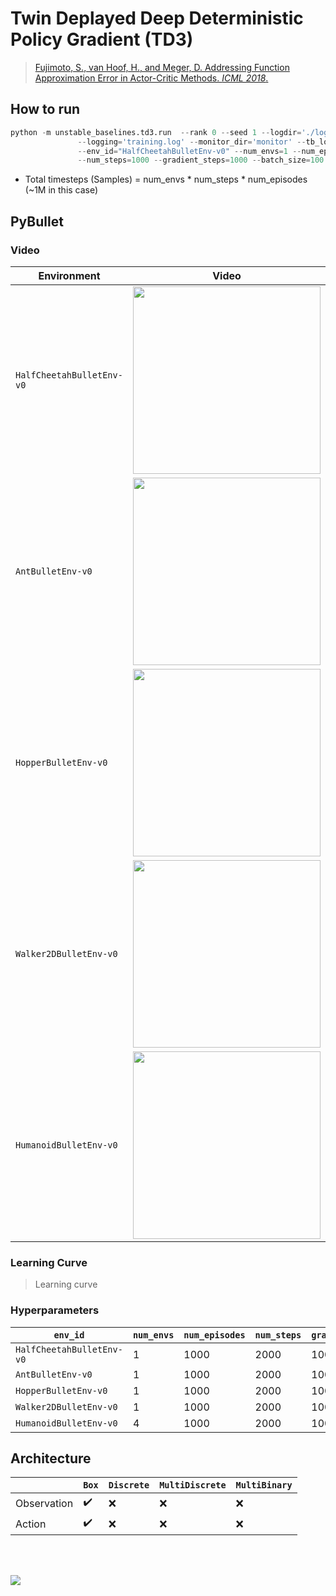 # Twin Deplayed Deep Deterministic Policy Gradient (TD3)

> [Fujimoto, S., van Hoof, H., and Meger, D. Addressing Function Approximation Error in Actor-Critic Methods. *ICML 2018*.](https://arxiv.org/abs/1802.09477)


## How to run
```python
python -m unstable_baselines.td3.run  --rank 0 --seed 1 --logdir='./log/{env_id}/td3/{rank}' \
               --logging='training.log' --monitor_dir='monitor' --tb_logdir='' --model_dir='model' \
               --env_id="HalfCheetahBulletEnv-v0" --num_envs=1 --num_episodes=1000 --min_buffer=10000 \
               --num_steps=1000 --gradient_steps=1000 --batch_size=100 --verbose=2
```

* Total timesteps (Samples) = num_envs * num_steps * num_episodes (~1M in this case)


## PyBullet

### Video

| Environment | Video |
|-|-|
|`HalfCheetahBulletEnv-v0`|<img src="https://github.com/Ending2015a/unstable_baselines_assets/blob/master/images/td3.HalfCheetahBulletEnv-v0.eval.gif" width=300px/>|
| `AntBulletEnv-v0`|<img src="https://github.com/Ending2015a/unstable_baselines_assets/blob/master/images/td3.AntBulletEnv-v0.eval.gif" width=300px/>|
|`HopperBulletEnv-v0`  |<img src="https://github.com/Ending2015a/unstable_baselines_assets/blob/master/images/td3.HopperBulletEnv-v0.eval.gif" width=300px/>|
|`Walker2DBulletEnv-v0`|<img src="https://github.com/Ending2015a/unstable_baselines_assets/blob/master/images/td3.Walker2DBulletEnv-v0.eval.gif" width=300px/>|
|`HumanoidBulletEnv-v0`|<img src="https://github.com/Ending2015a/unstable_baselines_assets/blob/master/images/td3.HumanoidBulletEnv-v0.eval.gif" width=300px/>|


### Learning Curve

> Learning curve

### Hyperparameters

| `env_id`                  | `num_envs` | `num_episodes` | `num_steps` | `gradient_steps` | `batch_size` | `learing_rate` |`explore_noise` |
|---------------------------|------------|----------------|-------------|------------------|--------------|----------------|----------------|
| `HalfCheetahBulletEnv-v0` | 1          | 1000           | 2000        | 1000             | 200          | 1e-3           | N(0, 0.1)      |
| `AntBulletEnv-v0`         | 1          | 1000           | 2000        | 1000             | 200          | 1e-3           | N(0, 0.1)      |
| `HopperBulletEnv-v0`      | 1          | 1000           | 2000        | 1000             | 200          | 1e-3           | N(0, 0.1)      |
| `Walker2DBulletEnv-v0`    | 1          | 1000           | 2000        | 1000             | 200          | 1e-3           | N(0, 0.1)      |
| `HumanoidBulletEnv-v0`    | 4          | 1000           | 2000        | 1000             | 800          | 3e-4           | N(0, 0.1)      |



## Architecture

|             | `Box`              | `Discrete` | `MultiDiscrete` | `MultiBinary` |
|-------------|--------------------|------------|-----------------|---------------|
| Observation | :heavy_check_mark: | :x:        | :x:             | :x:           |
| Action      | :heavy_check_mark: | :x:        | :x:             | :x:           |


<br/>
<br/>

![](https://g.gravizo.com/source/svg/td3_arch?https%3A%2F%2Fraw.githubusercontent.com%2FEnding2015a%2Funstable_baselines_assets%2Fmaster%2Fscripts%2Farch%2Ftd3.arch.md)


